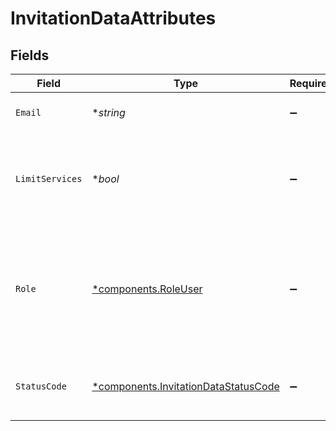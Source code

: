 # InvitationDataAttributes


## Fields

| Field                                                                                            | Type                                                                                             | Required                                                                                         | Description                                                                                      | Example                                                                                          |
| ------------------------------------------------------------------------------------------------ | ------------------------------------------------------------------------------------------------ | ------------------------------------------------------------------------------------------------ | ------------------------------------------------------------------------------------------------ | ------------------------------------------------------------------------------------------------ |
| `Email`                                                                                          | **string*                                                                                        | :heavy_minus_sign:                                                                               | The email address of the invitee.                                                                |                                                                                                  |
| `LimitServices`                                                                                  | **bool*                                                                                          | :heavy_minus_sign:                                                                               | Indicates the user has limited access to the customer's services.                                |                                                                                                  |
| `Role`                                                                                           | [*components.RoleUser](../../models/components/roleuser.md)                                      | :heavy_minus_sign:                                                                               | The permissions role assigned to the user. Can be `user`, `billing`, `engineer`, or `superuser`. | user                                                                                             |
| `StatusCode`                                                                                     | [*components.InvitationDataStatusCode](../../models/components/invitationdatastatuscode.md)      | :heavy_minus_sign:                                                                               | Indicates whether or not the invitation is active.                                               |                                                                                                  |
